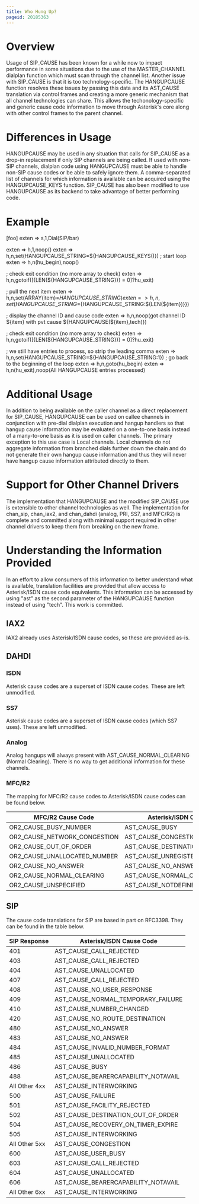 ```yaml
---
title: Who Hung Up?
pageid: 20185363
---
```


Overview
========


Usage of SIP\_CAUSE has been known for a while now to impact performance in some situations due to the use of the MASTER\_CHANNEL dialplan function which must scan through the channel list. Another issue with SIP\_CAUSE is that it is too technology-specific. The HANGUPCAUSE function resolves these issues by passing this data and its AST\_CAUSE translation via control frames and creating a more generic mechanism that all channel technologies can share. This allows the techonology-specific and generic cause code information to move through Asterisk's core along with other control frames to the parent channel.


Differences in Usage
====================


HANGUPCAUSE may be used in any situation that calls for SIP\_CAUSE as a drop-in replacement if only SIP channels are being called. If used with non-SIP channels, dialplan code using HANGUPCAUSE must be able to handle non-SIP cause codes or be able to safely ignore them. A comma-separated list of channels for which information is available can be acquired using the HANGUPCAUSE\_KEYS function. SIP\_CAUSE has also been modified to use HANGUPCAUSE as its backend to take advantage of better performing code.


Example
=======



[foo]
exten => s,1,Dial(SIP/bar)

exten => h,1,noop()
exten => h,n,set(HANGUPCAUSE\_STRING=${HANGUPCAUSE\_KEYS()})
; start loop
exten => h,n(hu\_begin),noop()

; check exit condition (no more array to check)
exten => h,n,gotoif($[${LEN(${HANGUPCAUSE\_STRING})} = 0]?hu\_exit)

; pull the next item
exten => h,n,set(ARRAY(item)=${HANGUPCAUSE\_STRING})
exten => h,n,set(HANGUPCAUSE\_STRING=${HANGUPCAUSE\_STRING:${LEN(${item})}})

; display the channel ID and cause code
exten => h,n,noop(got channel ID ${item} with pvt cause ${HANGUPCAUSE(${item},tech)})

; check exit condition (no more array to check)
exten => h,n,gotoif($[${LEN(${HANGUPCAUSE\_STRING})} = 0]?hu\_exit)

; we still have entries to process, so strip the leading comma
exten => h,n,set(HANGUPCAUSE\_STRING=${HANGUPCAUSE\_STRING:1})
; go back to the beginning of the loop
exten => h,n,goto(hu\_begin)
exten => h,n(hu\_exit),noop(All HANGUPCAUSE entries processed)

Additional Usage
================


In addition to being available on the caller channel as a direct replacement for SIP\_CAUSE, HANGUPCAUSE can be used on callee channels in conjunction with pre-dial dialplan execution and hangup handlers so that hangup cause information may be evaluated on a one-to-one basis instead of a many-to-one basis as it is used on caller channels. The primary exception to this use case is Local channels. Local channels do not aggregate information from branched dials further down the chain and do not generate their own hangup cause information and thus they will never have hangup cause information attributed directly to them.


Support for Other Channel Drivers
=================================


The implementation that HANGUPCAUSE and the modified SIP\_CAUSE use is extensible to other channel technologies as well. The implementation for chan\_sip, chan\_iax2, and chan\_dahdi (analog, PRI, SS7, and MFC/R2) is complete and committed along with minimal support required in other channel drivers to keep them from breaking on the new frame.


Understanding the Information Provided
======================================


In an effort to allow consumers of this information to better understand what is available, translation facilities are provided that allow access to Asterisk/ISDN cause code equivalents. This information can be accessed by using "ast" as the second parameter of the HANGUPCAUSE function instead of using "tech". This work is committed.


IAX2
----


IAX2 already uses Asterisk/ISDN cause codes, so these are provided as-is.


DAHDI
-----


### ISDN


Asterisk cause codes are a superset of ISDN cause codes. These are left unmodified.


### SS7


Asterisk cause codes are a superset of ISDN cause codes (which SS7 uses). These are left unmodified.


### Analog


Analog hangups will always present with AST\_CAUSE\_NORMAL\_CLEARING (Normal Clearing). There is no way to get additional information for these channels.


### MFC/R2


The mapping for MFC/R2 cause codes to Asterisk/ISDN cause codes can be found below.




| MFC/R2 Cause Code | Asterisk/ISDN Cause Code |
| --- | --- |
| OR2\_CAUSE\_BUSY\_NUMBER | AST\_CAUSE\_BUSY |
| OR2\_CAUSE\_NETWORK\_CONGESTION | AST\_CAUSE\_CONGESTION |
| OR2\_CAUSE\_OUT\_OF\_ORDER | AST\_CAUSE\_DESTINATION\_OUT\_OF\_ORDER |
| OR2\_CAUSE\_UNALLOCATED\_NUMBER | AST\_CAUSE\_UNREGISTERED |
| OR2\_CAUSE\_NO\_ANSWER | AST\_CAUSE\_NO\_ANSWER |
| OR2\_CAUSE\_NORMAL\_CLEARING | AST\_CAUSE\_NORMAL\_CLEARING |
| OR2\_CAUSE\_UNSPECIFIED | AST\_CAUSE\_NOTDEFINED |


SIP
---


The cause code translations for SIP are based in part on RFC3398. They can be found in the table below.




| SIP Response | Asterisk/ISDN Cause Code |
| --- | --- |
| 401 | AST\_CAUSE\_CALL\_REJECTED |
| 403 | AST\_CAUSE\_CALL\_REJECTED |
| 404 | AST\_CAUSE\_UNALLOCATED |
| 407 | AST\_CAUSE\_CALL\_REJECTED |
| 408 | AST\_CAUSE\_NO\_USER\_RESPONSE |
| 409 | AST\_CAUSE\_NORMAL\_TEMPORARY\_FAILURE |
| 410 | AST\_CAUSE\_NUMBER\_CHANGED |
| 420 | AST\_CAUSE\_NO\_ROUTE\_DESTINATION |
| 480 | AST\_CAUSE\_NO\_ANSWER |
| 483 | AST\_CAUSE\_NO\_ANSWER |
| 484 | AST\_CAUSE\_INVALID\_NUMBER\_FORMAT |
| 485 | AST\_CAUSE\_UNALLOCATED |
| 486 | AST\_CAUSE\_BUSY |
| 488 | AST\_CAUSE\_BEARERCAPABILITY\_NOTAVAIL |
| All Other 4xx | AST\_CAUSE\_INTERWORKING |
| 500 | AST\_CAUSE\_FAILURE |
| 501 | AST\_CAUSE\_FACILITY\_REJECTED |
| 502 | AST\_CAUSE\_DESTINATION\_OUT\_OF\_ORDER |
| 504 | AST\_CAUSE\_RECOVERY\_ON\_TIMER\_EXPIRE |
| 505 | AST\_CAUSE\_INTERWORKING |
| All Other 5xx | AST\_CAUSE\_CONGESTION |
| 600 | AST\_CAUSE\_USER\_BUSY |
| 603 | AST\_CAUSE\_CALL\_REJECTED |
| 604 | AST\_CAUSE\_UNALLOCATED |
| 606 | AST\_CAUSE\_BEARERCAPABILITY\_NOTAVAIL |
| All Other 6xx | AST\_CAUSE\_INTERWORKING |


